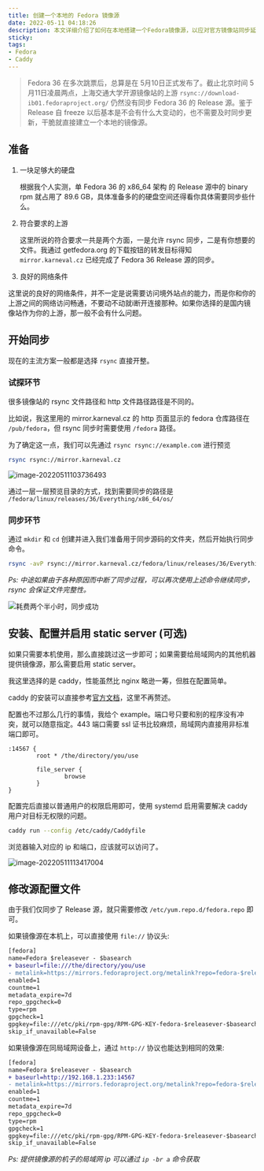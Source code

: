 ```yaml
---
title: 创建一个本地的 Fedora 镜像源
date: 2022-05-11 04:18:26
description: 本文详细介绍了如何在本地搭建一个Fedora镜像源，以应对官方镜像站同步延迟的情况。文章从准备工作开始，包括硬盘空间需求、上游镜像站的选择和网络条件要求，逐步指导读者使用rsync工具同步Fedora 36的Release源。此外，还提供了配置Caddy静态服务器的方法，以便在局域网内共享镜像源，并详细说明了如何修改系统源配置文件，使本地或局域网内的设备能够使用这一镜像。无论是为了个人使用还是团队共享，这篇指南都能帮助你快速建立稳定、高效的本地Fedora软件仓库。
sticky:
tags:
- Fedora
- Caddy
---
```


> Fedora 36 在多次跳票后，总算是在 5月10日正式发布了。截止北京时间 5月11日凌晨两点，上海交通大学开源镜像站的上游 `rsync://download-ib01.fedoraproject.org/`  仍然没有同步 Fedora 36 的 Release 源。鉴于 Release 自 freeze 以后基本是不会有什么大变动的，也不需要及时同步更新，干脆就直接建立一个本地的镜像源。

## 准备

1. 一块足够大的硬盘

   根据我个人实测，单 Fedora 36 的 x86_64 架构 的 Release 源中的 binary rpm 就占用了 89.6 GB，具体准备多的的硬盘空间还得看你具体需要同步些什么。

2. 符合要求的上游

   这里所说的符合要求一共是两个方面，一是允许 rsync 同步，二是有你想要的文件。我通过 getfedora.org 的下载按钮的转发目标得知 `mirror.karneval.cz` 已经完成了 Fedora 36 Release 源的同步。

3.  良好的网络条件

   这里说的良好的网络条件，并不一定是说需要访问境外站点的能力，而是你和你的上游之间的网络访问畅通，不要动不动就i断开连接那种。如果你选择的是国内镜像站作为你的上游，那一般不会有什么问题。

## 开始同步

现在的主流方案一般都是选择 `rsync` 直接开整。

### 试探环节

很多镜像站的 rsync 文件路径和 http 文件路径路径是不同的。

比如说，我这里用的 mirror.karneval.cz 的 http 页面显示的 fedora 仓库路径在 `/pub/fedora`，但 rsync 同步时需要使用 `/fedora` 路径。

为了确定这一点，我们可以先通过 `rsync rsync://example.com` 进行预览

```bash
rsync rsync://mirror.karneval.cz
```

![image-20220511103736493](https://static.031130.xyz/uploads/2024/08/12/627b2177c4da2.webp)

通过一层一层预览目录的方式，找到需要同步的路径是 `/fedora/linux/releases/36/Everything/x86_64/os/`

### 同步环节

通过 `mkdir` 和 `cd` 创建并进入我们准备用于同步源码的文件夹，然后开始执行同步命令。

```bash
rsync -avP rsync://mirror.karneval.cz/fedora/linux/releases/36/Everything/x86_64/os/ .
```

*Ps: 中途如果由于各种原因而中断了同步过程，可以再次使用上述命令继续同步，rsync 会保证文件完整性。*

![耗费两个半小时，同步成功](https://static.031130.xyz/uploads/2024/08/12/627b22fa44446.webp)

## 安装、配置并启用 static server (可选)

如果只需要本机使用，那么直接跳过这一步即可；如果需要给局域网内的其他机器提供镜像源，那么需要启用 static server。

我这里选择的是 caddy，性能虽然比 nginx 略逊一筹，但胜在配置简单。

caddy 的安装可以直接参考[官方文档](https://caddyserver.com/docs/install)，这里不再赘述。

配置也不过那么几行的事情，我给个 example。端口号只要和别的程序没有冲突，就可以随意指定。443 端口需要 ssl 证书比较麻烦，局域网内直接用非标准端口即可。

```
:14567 {
        root * /the/directory/you/use

        file_server {
                browse
        }
}
```

配置完后直接以普通用户的权限启用即可，使用 systemd 启用需要解决 caddy 用户对目标无权限的问题。

```bash
caddy run --config /etc/caddy/Caddyfile
```

浏览器输入对应的 ip 和端口，应该就可以访问了。

![image-20220511113417004](https://static.031130.xyz/uploads/2024/08/12/627b2ebd23331.webp)

## 修改源配置文件

由于我们仅同步了 Release 源，就只需要修改 `/etc/yum.repo.d/fedora.repo` 即可。

如果镜像源在本机上，可以直接使用 `file://` 协议头: 

```diff
[fedora]
name=Fedora $releasever - $basearch
+ baseurl=file:///the/directory/you/use
- metalink=https://mirrors.fedoraproject.org/metalink?repo=fedora-$releasever&arch=$basearch
enabled=1
countme=1
metadata_expire=7d
repo_gpgcheck=0
type=rpm
gpgcheck=1
gpgkey=file:///etc/pki/rpm-gpg/RPM-GPG-KEY-fedora-$releasever-$basearch
skip_if_unavailable=False
```

如果镜像源在同局域网设备上，通过 `http://` 协议也能达到相同的效果: 

```diff
[fedora]
name=Fedora $releasever - $basearch
+ baseurl=http://192.168.1.233:14567
- metalink=https://mirrors.fedoraproject.org/metalink?repo=fedora-$releasever&arch=$basearch
enabled=1
countme=1
metadata_expire=7d
repo_gpgcheck=0
type=rpm
gpgcheck=1
gpgkey=file:///etc/pki/rpm-gpg/RPM-GPG-KEY-fedora-$releasever-$basearch
skip_if_unavailable=False
```

*Ps: 提供镜像源的机子的局域网 ip 可以通过 `ip -br a` 命令获取*
